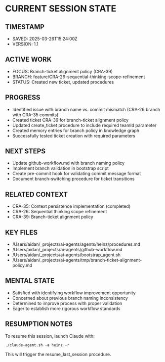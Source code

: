 # CURRENT SESSION STATE

## TIMESTAMP
- SAVED: 2025-03-26T15:24:00Z
- VERSION: 1.1

## ACTIVE WORK
- FOCUS: Branch-ticket alignment policy (CRA-39)
- BRANCH: feature/CRA-26-sequential-thinking-scope-refinement
- STATUS: Created new ticket, updated procedures

## PROGRESS
- Identified issue with branch name vs. commit mismatch (CRA-26 branch with CRA-35 commits)
- Created ticket CRA-39 for branch-ticket alignment policy 
- Updated create_ticket procedure to include required teamId parameter
- Created memory entries for branch policy in knowledge graph
- Successfully tested ticket creation with required parameters

## NEXT STEPS
- Update github-workflow.md with branch naming policy
- Implement branch validation in bootstrap script
- Create pre-commit hook for validating commit message format
- Document branch-switching procedure for ticket transitions

## RELATED CONTEXT
- CRA-35: Context persistence implementation (completed)
- CRA-26: Sequential thinking scope refinement
- CRA-39: Branch-ticket alignment policy

## KEY FILES
- /Users/aidan/_projects/ai-agents/agents/heinz/procedures.md
- /Users/aidan/_projects/ai-agents/github-workflow.md
- /Users/aidan/_projects/ai-agents/bootstrap_agent.sh
- /Users/aidan/_projects/ai-agents/tmp/branch-ticket-alignment-policy.md

## MENTAL STATE
- Satisfied with identifying workflow improvement opportunity
- Concerned about previous branch naming inconsistency
- Determined to improve process with proper validation
- Eager to establish more rigorous workflow standards

## RESUMPTION NOTES
To resume this session, launch Claude with:
```
./claude-agent.sh -a heinz -r
```
This will trigger the resume_last_session procedure.